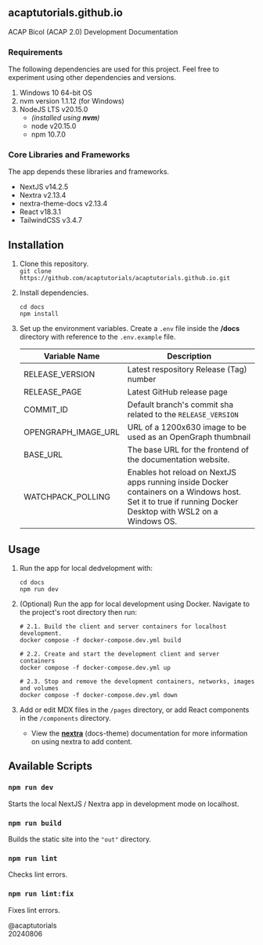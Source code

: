 ## acaptutorials.github.io

ACAP Bicol (ACAP 2.0) Development Documentation

### Requirements

The following dependencies are used for this project. Feel free to experiment using other dependencies and versions.

1. Windows 10 64-bit OS
2. nvm version 1.1.12 (for Windows)
3. NodeJS LTS v20.15.0
   - _(installed using **nvm**)_
   - node v20.15.0
   - npm 10.7.0

### Core Libraries and Frameworks

The app depends these libraries and frameworks.

- NextJS v14.2.5
- Nextra v2.13.4
- nextra-theme-docs v2.13.4
- React v18.3.1
- TailwindCSS v3.4.7

## Installation

1. Clone this repository.<br>
`git clone https://github.com/acaptutorials/acaptutorials.github.io.git`

2. Install dependencies.<br>
   ```
   cd docs
   npm install
   ```
3. Set up the environment variables. Create a `.env` file inside the **/docs** directory with reference to the `.env.example` file.

   | Variable Name | Description |
   | --- | --- |
   | RELEASE_VERSION | Latest respository Release (Tag) number |
   | RELEASE_PAGE | Latest GitHub release page |
   | COMMIT_ID | Default branch's commit sha related to the `RELEASE_VERSION` |
   | OPENGRAPH_IMAGE_URL | URL of a 1200x630 image to be used as an OpenGraph thumbnail |
   | BASE_URL | The base URL for the frontend of the documentation website. |
   | WATCHPACK_POLLING | Enables hot reload on NextJS apps running inside Docker containers on a Windows host. Set it to true if running Docker Desktop with WSL2 on a Windows OS. |

## Usage

1. Run the app for local dedvelopment with:<br>
   ```
   cd docs
   npm run dev
   ```
2. (Optional) Run the app for local development using Docker. Navigate to the project's root directory then run:<br>
   ```
   # 2.1. Build the client and server containers for localhost development.
   docker compose -f docker-compose.dev.yml build

   # 2.2. Create and start the development client and server containers
   docker compose -f docker-compose.dev.yml up

   # 2.3. Stop and remove the development containers, networks, images and volumes
   docker compose -f docker-compose.dev.yml down
   ```

3. Add or edit MDX files in the `/pages` directory, or add React components in the `/components` directory.
   - View the [**nextra**](https://nextra.site/docs) (docs-theme) documentation for more information on using nextra to add content.

## Available Scripts

### `npm run dev`

Starts the local NextJS / Nextra app in development mode on localhost.

### `npm run build`

Builds the static site into the `"out"` directory.

### `npm run lint`

Checks lint errors.

### `npm run lint:fix`

Fixes lint errors.

@acaptutorials<br>
20240806
